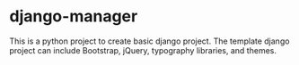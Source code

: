 # django-manager
This is a python project to create basic django project. The template django project can include Bootstrap, jQuery, typography libraries, and themes.
